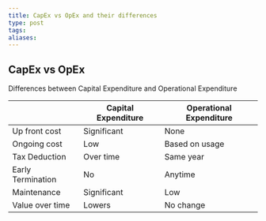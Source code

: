 ```yaml
---
title: CapEx vs OpEx and their differences
type: post
tags: 
aliases:
---
```

## CapEx vs OpEx

Differences between Capital Expenditure and Operational Expenditure

|  | Capital Expenditure | Operational Expenditure |
| ---- | ---- | ---- |
| Up front cost | Significant | None |
| Ongoing cost | Low | Based on usage |
| Tax Deduction | Over time | Same year |
| Early Termination | No | Anytime |
| Maintenance | Significant | Low |
| Value over time | Lowers | No change |

